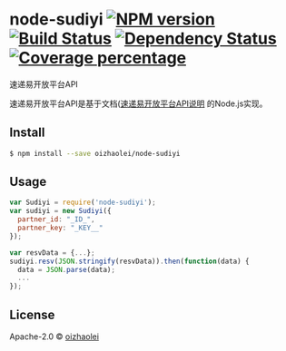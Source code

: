 # node-sudiyi [![NPM version][npm-image]][npm-url] [![Build Status][travis-image]][travis-url] [![Dependency Status][daviddm-image]][daviddm-url] [![Coverage percentage][coveralls-image]][coveralls-url]


速递易开放平台API

速递易开放平台API是基于文档([速递易开放平台API说明](http://opendoc.sudiyi.cn/api.html) 的Node.js实现。

## Install

```sh
$ npm install --save oizhaolei/node-sudiyi
```


## Usage

```js
var Sudiyi = require('node-sudiyi');
var sudiyi = new Sudiyi({
  partner_id: "_ID_",
  partner_key: "_KEY__"
});

var resvData = {...};
sudiyi.resv(JSON.stringify(resvData)).then(function(data) {
  data = JSON.parse(data);
  ...
});

```


## License

Apache-2.0 © [oizhaolei](oizhaolei.github.io)


[npm-image]: https://badge.fury.io/js/node-sudiyi.svg
[npm-url]: https://npmjs.org/package/node-sudiyi
[travis-image]: https://travis-ci.org/node-weixin/node-sudiyi.svg?branch=master
[travis-url]: https://travis-ci.org/node-weixin/node-sudiyi
[daviddm-image]: https://david-dm.org/node-weixin/node-sudiyi.svg?theme=shields.io
[daviddm-url]: https://david-dm.org/node-weixin/node-sudiyi
[coveralls-image]: https://coveralls.io/repos/node-weixin/node-sudiyi/badge.svg
[coveralls-url]: https://coveralls.io/r/node-weixin/node-sudiyi
